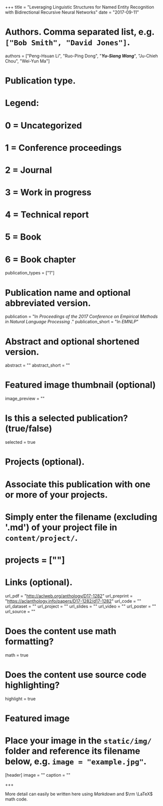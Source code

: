 +++
title = "Leveraging Linguistic Structures for Named Entity Recognition with Bidirectional Recursive Neural Networks"
date = "2017-09-11"

# Authors. Comma separated list, e.g. `["Bob Smith", "David Jones"]`.
authors = ["Peng-Hsuan Li", "Ruo-Ping Dong", "***Yu-Siang Wang***", "Ju-Chieh Chou", "Wei-Yun Ma"]

# Publication type.
# Legend:
# 0 = Uncategorized
# 1 = Conference proceedings
# 2 = Journal
# 3 = Work in progress
# 4 = Technical report
# 5 = Book
# 6 = Book chapter
publication_types = ["1"]

# Publication name and optional abbreviated version.
publication = "In *Proceedings of the 2017 Conference on Empirical Methods in Natural Language Processing* ."
publication_short = "In *EMNLP*"

# Abstract and optional shortened version.
abstract = ""
abstract_short = ""

# Featured image thumbnail (optional)
image_preview = ""

# Is this a selected publication? (true/false)
selected = true

# Projects (optional).
#   Associate this publication with one or more of your projects.
#   Simply enter the filename (excluding '.md') of your project file in `content/project/`.
#   projects = [""]

# Links (optional).
url_pdf = "http://aclweb.org/anthology/D17-1282"
url_preprint = "https://aclanthology.info/papers/D17-1282/d17-1282"
url_code = ""
url_dataset = ""
url_project = ""
url_slides = ""
url_video = ""
url_poster = ""
url_source = ""

# Does the content use math formatting?
math = true

# Does the content use source code highlighting?
highlight = true

# Featured image
# Place your image in the `static/img/` folder and reference its filename below, e.g. `image = "example.jpg"`.
[header]
image = ""
caption = ""

+++

More detail can easily be written here using *Markdown* and $\rm \LaTeX$ math code.
